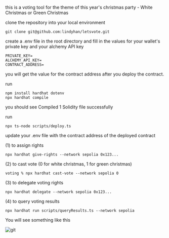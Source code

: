 this is a voting tool for the theme of this year's christmas party - 
White Christmas or Green Christmas

clone the repository into your local environment
```shell
git clone git@github.com:lindyhan/letsvote.git
```
create a .env file in the root directory and fill in the values for your wallet's private key and your alchemy API key
```shell
PRIVATE_KEY=
ALCHEMY_API_KEY=
CONTRACT_ADDRESS=
```
you will get the value for the contract address after you deploy the contract.

run
```shell
npm install hardhat dotenv
npx hardhat compile
```
you should see 
Compiled 1 Solidity file successfully 

run
```shell
npx ts-node scripts/deploy.ts
```
update your .env file with the contract address of the deployed contract

(1) to assign rights
```shell
npx hardhat give-rights --network sepolia 0x123...
```

(2) to cast vote (0 for white christmas, 1 for green christmas)
```shell
voting % npx hardhat cast-vote --network sepolia 0
```
(3) to delegate voting rights
```shell
npx hardhat delegate --network sepolia 0x123...
```

 (4) to query voting results
```shell
npx hardhat run scripts/queryResults.ts --network sepolia
```

You will see something like this

![git](https://github.com/user-attachments/assets/c46bf2a7-6e12-46e1-9205-65b7a7478041)

